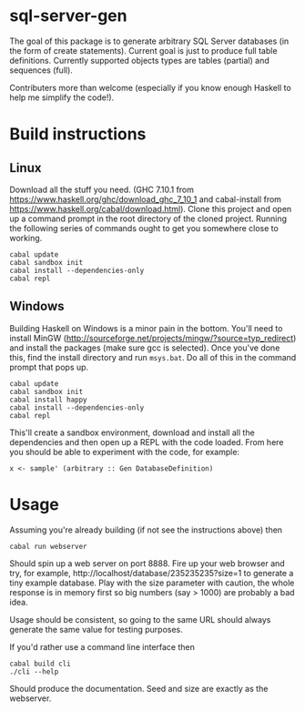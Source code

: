 # sql-server-gen

The goal of this package is to generate arbitrary SQL Server databases (in the form of create statements).  Current goal is just to produce full table definitions.  Currently supported objects types are tables (partial) and sequences (full).

Contributers more than welcome (especially if you know enough Haskell to help me simplify the code!).

# Build instructions

## Linux

Download all the stuff you need. (GHC 7.10.1 from https://www.haskell.org/ghc/download_ghc_7_10_1 and cabal-install from https://www.haskell.org/cabal/download.html).  Clone this project and open up a command prompt in the root directory of the cloned project.  Running the following series of commands ought to get you somewhere close to working.

    cabal update
    cabal sandbox init
    cabal install --dependencies-only
    cabal repl

## Windows

Building Haskell on Windows is a minor pain in the bottom.  You'll need to install MinGW (http://sourceforge.net/projects/mingw/?source=typ_redirect) and install the packages (make sure gcc is selected).  Once you've done this, find the install directory and run  `msys.bat`.  Do all of this in the command prompt that pops up.

    cabal update
    cabal sandbox init
    cabal install happy
    cabal install --dependencies-only
    cabal repl

This'll create a sandbox environment, download and install all the dependencies and then open up a REPL with the code loaded.  From here you should be able to experiment with the code, for example:

    x <- sample' (arbitrary :: Gen DatabaseDefinition)
    
# Usage

Assuming you're already building (if not see the instructions above) then

    cabal run webserver
    
Should spin up a web server on port 8888.  Fire up your web browser and try, for example, http://localhost/database/235235235?size=1 to generate a tiny example database.  Play with the size parameter with caution, the whole response is in memory first so big numbers (say > 1000) are probably a bad idea.

Usage should be consistent, so going to the same URL should always generate the same value for testing purposes.

If you'd rather use a command line interface then

    cabal build cli
    ./cli --help    

Should produce the documentation.  Seed and size are exactly as the webserver.

